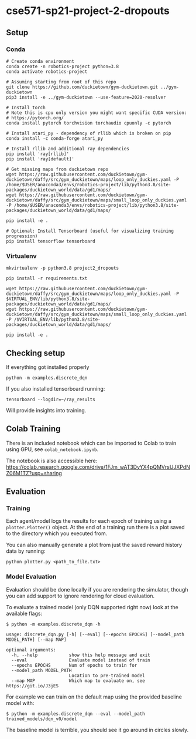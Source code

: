 # cse571-sp21-project-2-dropouts

## Setup

### Conda
```
# Create conda environment
conda create -n robotics-project python=3.8
conda activate robotics-project

# Assuming starting from root of this repo
git clone https://github.com/duckietown/gym-duckietown.git ../gym-duckietown
pip3 install -e ../gym-duckietown --use-feature=2020-resolver

# Install torch
# Note this is cpu only version you might want specific CUDA version:
# https://pytorch.org/
conda install pytorch torchvision torchaudio cpuonly -c pytorch

# Install atari_py - dependency of rllib which is broken on pip
conda install -c conda-forge atari_py

# Install rllib and additional ray dependencies
pip install 'ray[rllib]'
pip install 'ray[default]'

# Get missing maps from duckietown repo
wget https://raw.githubusercontent.com/duckietown/gym-duckietown/daffy/src/gym_duckietown/maps/loop_only_duckies.yaml -P /home/$USER/anaconda3/envs/robotics-project/lib/python3.8/site-packages/duckietown_world/data/gd1/maps/
wget https://raw.githubusercontent.com/duckietown/gym-duckietown/daffy/src/gym_duckietown/maps/small_loop_only_duckies.yaml -P /home/$USER/anaconda3/envs/robotics-project/lib/python3.8/site-packages/duckietown_world/data/gd1/maps/

pip install -e .

# Optional: Install Tensorboard (useful for visualizing training progression)
pip install tensorflow tensorboard
```

### Virtualenv
```
mkvirtualenv -p python3.8 project2_dropouts

pip install -r requirements.txt

wget https://raw.githubusercontent.com/duckietown/gym-duckietown/daffy/src/gym_duckietown/maps/loop_only_duckies.yaml -P $VIRTUAL_ENV/lib/python3.8/site-packages/duckietown_world/data/gd1/maps/
wget https://raw.githubusercontent.com/duckietown/gym-duckietown/daffy/src/gym_duckietown/maps/small_loop_only_duckies.yaml -P /$VIRTUAL_ENV/lib/python3.8/site-packages/duckietown_world/data/gd1/maps/

pip install -e .
```

## Checking setup
If everything got installed properly
```
python -m examples.discrete_dqn
```

If you also installed tensorboard running:
```
tensorboard --logdir=~/ray_results
```
Will provide insights into training.

## Colab Training

There is an included notebook which can be imported to Colab to train using GPU, see `colab_notebook.ipynb`.

The notebook is also accessible here: https://colab.research.google.com/drive/1FJm_wAT3DyYX4pQMVrsUJXPdNZ06M1TZ?usp=sharing

## Evaluation

### Training

Each agent/model logs the results for each epoch of training using a `plotter.Plotter()` object. At the end of a training run there is a plot saved to the directory which you executed from.

You can also manually generate a plot from just the saved reward history data by running:
```
python plotter.py <path_to_file.txt>
```

### Model Evaluation
Evaluation should be done locally if you are rendering the simulator, though you can add support to ignore rendering for cloud evaluation.

To evaluate a trained model (only DQN supported right now) look at the available flags:
```
$ python -m examples.discrete_dqn -h

usage: discrete_dqn.py [-h] [--eval] [--epochs EPOCHS] [--model_path MODEL_PATH] [--map MAP]

optional arguments:
  -h, --help            show this help message and exit
  --eval                Evaluate model instead of train
  --epochs EPOCHS       Num of epochs to train for
  --model_path MODEL_PATH
                        Location to pre-trained model
  --map MAP             Which map to evaluate on, see https://git.io/J3jES
```

For example we can train on the default map using the provided baseline model with:
```
$ python -m examples.discrete_dqn --eval --model_path trained_models/dqn_v0/model
```

The baseline model is terrible, you should see it go around in circles slowly.
